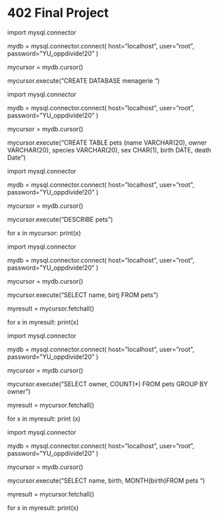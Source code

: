 # 402 Final Project
import mysql.connector

mydb = mysql.connector.connect( host=”localhost”, user=”root”, password=”YU_oppdivide!20” )

mycursor = mydb.cursor()

mycursor.execute(“CREATE DATABASE menagerie “)

import mysql.connector

mydb = mysql.connector.connect( host=”localhost”, user=”root”, password=”YU_oppdivide!20” )

mycursor = mydb.cursor()

mycursor.execute(“CREATE TABLE pets (name VARCHAR(20), owner VARCHAR(20), species VARCHAR(20), sex CHAR(1), birth DATE, death Date”)

import mysql.connector

mydb = mysql.connector.connect( host=”localhost”, user=”root”, password=”YU_oppdivide!20” )

mycursor = mydb.cursor()

mycursor.execute(“DESCRIBE pets”)

for x in mycursor: print(x)

import mysql.connector

mydb = mysql.connector.connect( host=”localhost”, user=”root”, password=”YU_oppdivide!20” )

mycursor = mydb.cursor()

mycursor.execute(“SELECT name, birtj FROM pets”)

myresult = mycursor.fetchall()

for x in myresult: print(x)

import mysql.connector

mydb = mysql.connector.connect( host=”localhost”, user=”root”, password=”YU_oppdivide!20” )

mycursor = mydb.cursor()

mycursor.execute(“SELECT owner, COUNT(*) FROM pets GROUP BY owner”)

myresult = mycursor.fetchall()

for x in myresult: print (x)

import mysql.connector

mydb = mysql.connector.connect( host=”localhost”, user=”root”, password=”YU_oppdivide!20” )

mycursor = mydb.cursor()

mycursor.execute(“SELECT name, birth, MONTH(birth)FROM pets “)

myresult = mycursor.fetchall()

for x in myresult: print(x)
